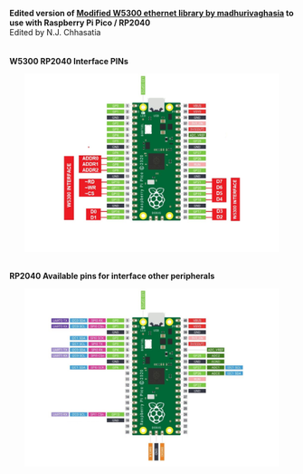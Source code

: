<b>Edited version of <a href="https://github.com/MadhuriVaghasia/W5300AnyArduino">Modified W5300 ethernet library by madhurivaghasia</a> to use with Raspberry Pi Pico / RP2040 </b><br>Edited by N.J. Chhasatia<br><br>
<br>
<b>W5300 RP2040 Interface PINs</b><br>
<p align="center">
  <img src="https://raw.githubusercontent.com/nitiraj/W5300-RP2040-arduino/main/w5300_rp1.JPG" width="450" title="hover text">
</p>
<br>
<b>RP2040 Available pins for interface other peripherals</b><br>
<p align="center">
  <img src="https://raw.githubusercontent.com/nitiraj/W5300-RP2040-arduino/main/w5300_rp2.JPG" width="450" title="hover text">
</p>


